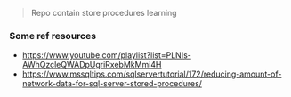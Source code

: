 > Repo contain store procedures learning

### Some ref resources
* https://www.youtube.com/playlist?list=PLNIs-AWhQzcleQWADpUgriRxebMkMmi4H
* https://www.mssqltips.com/sqlservertutorial/172/reducing-amount-of-network-data-for-sql-server-stored-procedures/
